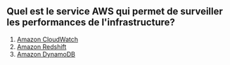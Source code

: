 ## Quel est le service AWS qui permet de surveiller les performances de l'infrastructure?
1. [Amazon CloudWatch](https://urlz.fr/l87N)
1. [Amazon Redshift](https://urlz.fr/l883)
1. [Amazon DynamoDB](https://urlz.fr/l882)